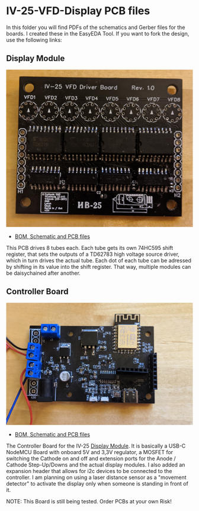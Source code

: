 # IV-25-VFD-Display PCB files

In this folder you will find PDFs of the schematics and Gerber files for the boards. I created these in the EasyEDA Tool.
If you want to fork the design, use the following links:

## Display Module
![Display Module](../images/display-module.jpg)
* [BOM, Schematic and PCB files](https://oshwlab.com/fan4tix/IV-25-Dispaly)

This PCB drives 8 tubes each. Each tube gets its own 74HC595 shift register, that sets the outputs of a TD62783 high voltage source driver, which in turn drives the actual tube. Each dot of each tube can be adressed by shifting in its value into the shift register. That way, multiple modules can be daisychained after another.

## Controller Board
![Controller PCB](../images/controller.jpg)

* [BOM, Schematic and PCB files](https://oshwlab.com/fan4tix/iv-25-controller)

The Controller Board for the IV-25 [Display Module](https://oshwlab.com/fan4tix/IV-25-Dispaly). It is basically a USB-C NodeMCU Board with onboard 5V and 3,3V regulator, a MOSFET for switching the Cathode on and off and extension ports for the Anode / Cathode Step-Up/Downs and the actual display modules. I also added an expansion header that allows for i2c devices to be connected to the controller. I am planning on using a laser distance sensor as a "movement detector" to activate the display only when someone is standing in front of it.

NOTE: This Board is still being tested. Order PCBs at your own Risk!
